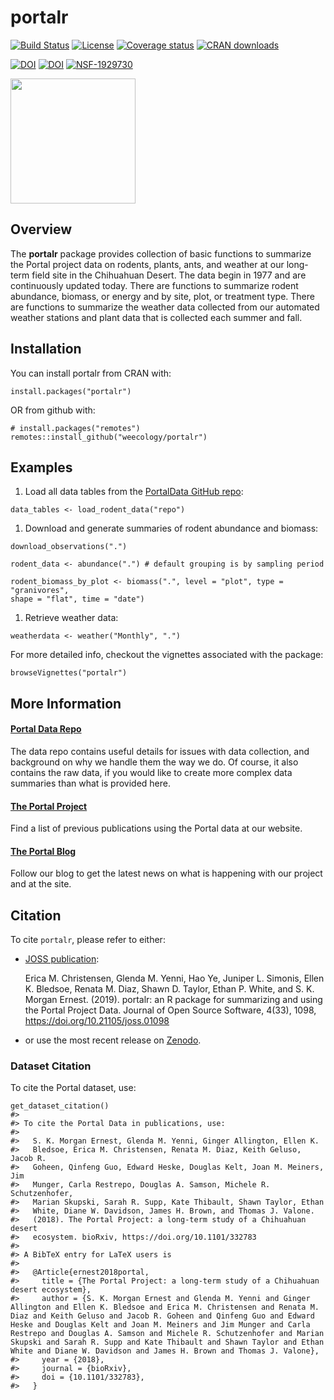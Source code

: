 
<!-- README.md is generated from README.Rmd. Please edit that file -->

# portalr

[![Build
Status](https://travis-ci.com/weecology/portalr.svg?branch=main)](https://travis-ci.com/github/weecology/portalr)
[![License](https://img.shields.io/badge/license-MIT-blue.svg)](https://raw.githubusercontent.com/weecology/portalr/main/LICENSE)
[![Coverage
status](https://codecov.io/gh/weecology/portalr/branch/main/graph/badge.svg)](https://codecov.io/github/weecology/portalr?branch=main)
[![CRAN
downloads](https://cranlogs.r-pkg.org/badges/grand-total/portalr)](https://CRAN.R-project.org/package=portalr)

[![DOI](https://zenodo.org/badge/DOI/10.5281/zenodo.1429290.svg)](https://doi.org/10.5281/zenodo.1429290)
[![DOI](http://joss.theoj.org/papers/10.21105/joss.01098/status.svg)](https://doi.org/10.21105/joss.01098)
[![NSF-1929730](https://img.shields.io/badge/NSF-1929730-blue.svg)](https://nsf.gov/awardsearch/showAward?AWD_ID=1929730)

<img src="man/figures/portalr.png" width="200px">

## Overview

The **portalr** package provides collection of basic functions to
summarize the Portal project data on rodents, plants, ants, and weather
at our long-term field site in the Chihuahuan Desert. The data begin in
1977 and are continuously updated today. There are functions to
summarize rodent abundance, biomass, or energy and by site, plot, or
treatment type. There are functions to summarize the weather data
collected from our automated weather stations and plant data that is
collected each summer and fall.

## Installation

You can install portalr from CRAN with:

    install.packages("portalr")

OR from github with:

    # install.packages("remotes")
    remotes::install_github("weecology/portalr")

## Examples

1.  Load all data tables from the [PortalData GitHub
    repo](https://github.com/weecology/portalData):

<!-- -->

    data_tables <- load_rodent_data("repo")

1.  Download and generate summaries of rodent abundance and biomass:

<!-- -->

    download_observations(".")

    rodent_data <- abundance(".") # default grouping is by sampling period

    rodent_biomass_by_plot <- biomass(".", level = "plot", type = "granivores", 
    shape = "flat", time = "date")

1.  Retrieve weather data:

<!-- -->

    weatherdata <- weather("Monthly", ".")

For more detailed info, checkout the vignettes associated with the
package:

    browseVignettes("portalr")

## More Information

#### [Portal Data Repo](https://github.com/weecology/PortalData)

The data repo contains useful details for issues with data collection,
and background on why we handle them the way we do. Of course, it also
contains the raw data, if you would like to create more complex data
summaries than what is provided here.

#### [The Portal Project](https://portal.weecology.org/)

Find a list of previous publications using the Portal data at our
website.

#### [The Portal Blog](https://portalproject.wordpress.com/)

Follow our blog to get the latest news on what is happening with our
project and at the site.

## Citation

To cite `portalr`, please refer to either:

-   [JOSS publication](https://doi.org/10.21105/joss.01098):

    Erica M. Christensen, Glenda M. Yenni, Hao Ye, Juniper L. Simonis,
    Ellen K. Bledsoe, Renata M. Diaz, Shawn D. Taylor, Ethan P. White,
    and S. K. Morgan Ernest. (2019). portalr: an R package for
    summarizing and using the Portal Project Data. Journal of Open
    Source Software, 4(33), 1098,
    <a href="https://doi.org/10.21105/joss.01098" class="uri">https://doi.org/10.21105/joss.01098</a>

-   or use the most recent release on
    [Zenodo](https://doi.org/10.5281/zenodo.1429290).

### Dataset Citation

To cite the Portal dataset, use:

    get_dataset_citation()
    #> 
    #> To cite the Portal Data in publications, use:
    #> 
    #>   S. K. Morgan Ernest, Glenda M. Yenni, Ginger Allington, Ellen K.
    #>   Bledsoe, Erica M. Christensen, Renata M. Diaz, Keith Geluso, Jacob R.
    #>   Goheen, Qinfeng Guo, Edward Heske, Douglas Kelt, Joan M. Meiners, Jim
    #>   Munger, Carla Restrepo, Douglas A. Samson, Michele R. Schutzenhofer,
    #>   Marian Skupski, Sarah R. Supp, Kate Thibault, Shawn Taylor, Ethan
    #>   White, Diane W. Davidson, James H. Brown, and Thomas J. Valone.
    #>   (2018). The Portal Project: a long-term study of a Chihuahuan desert
    #>   ecosystem. bioRxiv, https://doi.org/10.1101/332783
    #> 
    #> A BibTeX entry for LaTeX users is
    #> 
    #>   @Article{ernest2018portal,
    #>     title = {The Portal Project: a long-term study of a Chihuahuan desert ecosystem},
    #>     author = {S. K. Morgan Ernest and Glenda M. Yenni and Ginger Allington and Ellen K. Bledsoe and Erica M. Christensen and Renata M. Diaz and Keith Geluso and Jacob R. Goheen and Qinfeng Guo and Edward Heske and Douglas Kelt and Joan M. Meiners and Jim Munger and Carla Restrepo and Douglas A. Samson and Michele R. Schutzenhofer and Marian Skupski and Sarah R. Supp and Kate Thibault and Shawn Taylor and Ethan White and Diane W. Davidson and James H. Brown and Thomas J. Valone},
    #>     year = {2018},
    #>     journal = {bioRxiv},
    #>     doi = {10.1101/332783},
    #>   }
